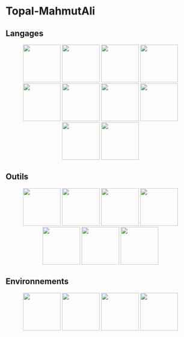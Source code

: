 # Topal-MahmutAli

## Langages
<p align="center">
<img src="https://upload.wikimedia.org/wikipedia/commons/thumb/c/c3/Python-logo-notext.svg/1869px-Python-logo-notext.svg.png" width="100"/>
<img src="https://user-images.githubusercontent.com/99390313/230785136-71adddbb-e66a-405f-94b9-fe2e19befc35.png" width="100"/>
<img src="https://user-images.githubusercontent.com/99390313/230785146-ec2704e7-7e04-4518-a93d-fdf36da1cfbb.png" width="100"/>
<img src="https://user-images.githubusercontent.com/99390313/230785150-1a5d1e18-05de-420f-b3ad-d1167b27c784.png" width="100"/>
<img src="https://user-images.githubusercontent.com/99390313/230785153-82a2428c-4b46-467c-b74f-c827353684b1.png" width="100"/>
<img src="https://user-images.githubusercontent.com/99390313/230785157-a8d4757f-95d8-41e1-b9cf-48835dfc47a6.png" width="100"/>
<img src="https://user-images.githubusercontent.com/99390313/230785170-331f76a9-b56a-413f-8984-f69b368dc296.png" width="100"/>
<img src="https://user-images.githubusercontent.com/99390313/230785172-dd7adf67-dd3b-4ced-bd03-ea7b08ed8895.png" width="100"/>
<img src="https://user-images.githubusercontent.com/99390313/230785175-20d1d269-06ac-4a6e-a65d-0905696aaf82.png" width="100"/>
<img src="https://user-images.githubusercontent.com/99390313/230785178-9b39aba5-7119-45cb-a070-c41b7524235c.png" width="100"/>
</p>

## Outils

<p align="center">
<img src="https://user-images.githubusercontent.com/99390313/230785196-693e56eb-a18d-43a2-ad44-2edee7bcdffb.png" width="100"/>
<img src="https://user-images.githubusercontent.com/99390313/230785200-8a3e8059-31da-4799-9d49-82534617444b.png" width="100"/>
<img src="https://user-images.githubusercontent.com/99390313/230785206-b48cba42-9d30-4c1b-9cdd-d49c776f6315.png" width="100"/>
<img src="https://user-images.githubusercontent.com/99390313/230785209-650009ad-1c17-455a-b54f-b4d021f32190.png" width="100"/>
<img src="https://user-images.githubusercontent.com/99390313/230785212-37b65ac0-98a7-4880-a358-78377c14bbeb.png" width="100"/>
<img src="https://user-images.githubusercontent.com/99390313/230785220-0ea7ba3b-f783-458d-b85a-8b0800be720a.png" width="100"/>
<img src="https://user-images.githubusercontent.com/99390313/230785225-ff99cf95-b1b6-4df3-ba59-4e46c6034bd7.png" width="100"/>
</p>

## Environnements 
  
<p align="center">
<img src="https://user-images.githubusercontent.com/99390313/230785242-f6f08e69-533e-453f-8695-50c4b8499043.png" width="100"/>
<img src="https://user-images.githubusercontent.com/99390313/230785244-964cb472-eacb-4429-80bf-0aa1eefd2e16.png" width="100"/>
<img src="https://user-images.githubusercontent.com/99390313/230785250-b4e025ce-da4c-4899-a6c4-08f4464923c3.png" width="100"/>
<img src="https://user-images.githubusercontent.com/99390313/230785255-07a85648-a306-447e-95c5-043d2546f1aa.png" width="100"/>
</p>





<!--
**TopalMahmutAli/TopalMahmutAli** is a ✨ _special_ ✨ repository because its `README.md` (this file) appears on your GitHub profile.

Here are some ideas to get you started:

- 🔭 I’m currently working on ...
- 🌱 I’m currently learning ...
- 👯 I’m looking to collaborate on ...
- 🤔 I’m looking for help with ...
- 💬 Ask me about ...
- 📫 How to reach me: ...
- 😄 Pronouns: ...
- ⚡ Fun fact: ...
-->
